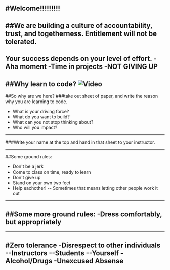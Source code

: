 #Welcome!!!!!!!!!
---
##We are building a culture of accountability, trust, and togetherness. Entitlement will not be tolerated.
---
##
Your success depends on your level of effort.
 -Aha moment
 -Time in projects
 -NOT GIVING UP
---
##Why learn to code?
![Video](https://www.youtube.com/embed/6XvmhE1J9PY)
---
##So why are we here?
###take out sheet of paper, and write the reason why you are learning to code. 
 - What is your driving force?
 - What do you want to build?
 - What can you not stop thinking about?
 - Who will you impact?
---
###Write your name at the top and hand in that sheet to your instructor. 

---
##Some ground rules:
 - Don't be a jerk
 - Come to class on time, ready to learn
 - Don't give up
 - Stand on your own two feet
 - Help eachother!
 -- Sometimes that means letting other people work it out
---
##Some more ground rules:
 -Dress comfortably, but appropriately
 -
---
#Zero tolerance
 -Disrespect to other individuals
 --Instructors
 --Students
 --Yourself
 -Alcohol/Drugs
 -Unexcused Absense
---
